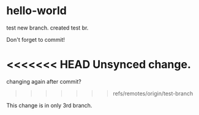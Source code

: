 # hello-world
test
new branch.
created test br. 

Don't forget to commit! 

<<<<<<< HEAD
Unsynced change.
=======
changing again after commit?
>>>>>>> refs/remotes/origin/test-branch


This change is in only 3rd branch. 